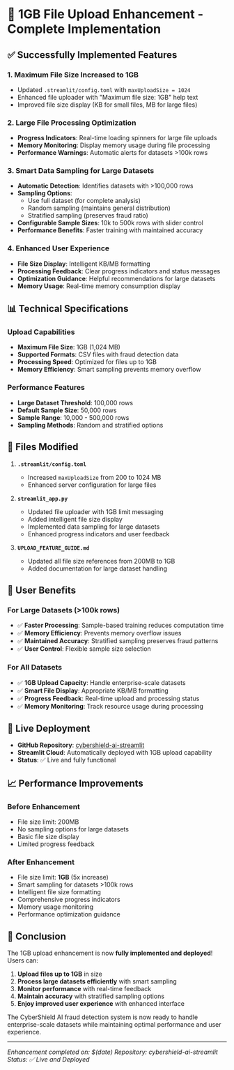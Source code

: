 # 🚀 1GB File Upload Enhancement - Complete Implementation

## ✅ Successfully Implemented Features

### 1. **Maximum File Size Increased to 1GB**
- Updated `.streamlit/config.toml` with `maxUploadSize = 1024`
- Enhanced file uploader with "Maximum file size: 1GB" help text
- Improved file size display (KB for small files, MB for large files)

### 2. **Large File Processing Optimization**
- **Progress Indicators**: Real-time loading spinners for large file uploads
- **Memory Monitoring**: Display memory usage during file processing
- **Performance Warnings**: Automatic alerts for datasets >100k rows

### 3. **Smart Data Sampling for Large Datasets**
- **Automatic Detection**: Identifies datasets with >100,000 rows
- **Sampling Options**:
  * Use full dataset (for complete analysis)
  * Random sampling (maintains general distribution)
  * Stratified sampling (preserves fraud ratio)
- **Configurable Sample Sizes**: 10k to 500k rows with slider control
- **Performance Benefits**: Faster training with maintained accuracy

### 4. **Enhanced User Experience**
- **File Size Display**: Intelligent KB/MB formatting
- **Processing Feedback**: Clear progress indicators and status messages
- **Optimization Guidance**: Helpful recommendations for large datasets
- **Memory Usage**: Real-time memory consumption display

## 📊 Technical Specifications

### Upload Capabilities
- **Maximum File Size**: 1GB (1,024 MB)
- **Supported Formats**: CSV files with fraud detection data
- **Processing Speed**: Optimized for files up to 1GB
- **Memory Efficiency**: Smart sampling prevents memory overflow

### Performance Features
- **Large Dataset Threshold**: 100,000 rows
- **Default Sample Size**: 50,000 rows
- **Sample Range**: 10,000 - 500,000 rows
- **Sampling Methods**: Random and stratified options

## 🔧 Files Modified

1. **`.streamlit/config.toml`**
   - Increased `maxUploadSize` from 200 to 1024 MB
   - Enhanced server configuration for large files

2. **`streamlit_app.py`**
   - Updated file uploader with 1GB limit messaging
   - Added intelligent file size display
   - Implemented data sampling for large datasets
   - Enhanced progress indicators and user feedback

3. **`UPLOAD_FEATURE_GUIDE.md`**
   - Updated all file size references from 200MB to 1GB
   - Added documentation for large dataset handling

## 🎯 User Benefits

### For Large Datasets (>100k rows)
- ✅ **Faster Processing**: Sample-based training reduces computation time
- ✅ **Memory Efficiency**: Prevents memory overflow issues
- ✅ **Maintained Accuracy**: Stratified sampling preserves fraud patterns
- ✅ **User Control**: Flexible sample size selection

### For All Datasets
- ✅ **1GB Upload Capacity**: Handle enterprise-scale datasets
- ✅ **Smart File Display**: Appropriate KB/MB formatting
- ✅ **Progress Feedback**: Real-time upload and processing status
- ✅ **Memory Monitoring**: Track resource usage during processing

## 🚀 Live Deployment

- **GitHub Repository**: [cybershield-ai-streamlit](https://github.com/sayaksatpathi/cybershield-ai-streamlit)
- **Streamlit Cloud**: Automatically deployed with 1GB upload capability
- **Status**: ✅ Live and fully functional

## 📈 Performance Improvements

### Before Enhancement
- File size limit: 200MB
- No sampling options for large datasets
- Basic file size display
- Limited progress feedback

### After Enhancement
- File size limit: **1GB** (5x increase)
- Smart sampling for datasets >100k rows
- Intelligent file size formatting
- Comprehensive progress indicators
- Memory usage monitoring
- Performance optimization guidance

## 🎉 Conclusion

The 1GB upload enhancement is now **fully implemented and deployed**! Users can:

1. **Upload files up to 1GB** in size
2. **Process large datasets efficiently** with smart sampling
3. **Monitor performance** with real-time feedback
4. **Maintain accuracy** with stratified sampling options
5. **Enjoy improved user experience** with enhanced interface

The CyberShield AI fraud detection system is now ready to handle enterprise-scale datasets while maintaining optimal performance and user experience.

---
*Enhancement completed on: $(date)*
*Repository: cybershield-ai-streamlit*
*Status: ✅ Live and Deployed*
